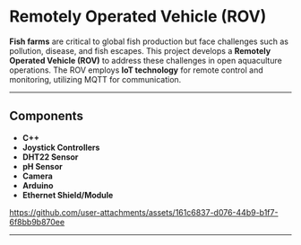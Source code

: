 # **Remotely Operated Vehicle (ROV)**

**Fish farms** are critical to global fish production but face challenges such as pollution, disease, and fish escapes. This project develops a **Remotely Operated Vehicle (ROV)** to address these challenges in open aquaculture operations. The ROV employs **IoT technology** for remote control and monitoring, utilizing MQTT for communication.

---
## **Components**
- **C++**
- **Joystick Controllers**
- **DHT22 Sensor**
- **pH Sensor**
- **Camera**
- **Arduino**
- **Ethernet Shield/Module**

https://github.com/user-attachments/assets/161c6837-d076-44b9-b1f7-6f8bb9b870ee

---
